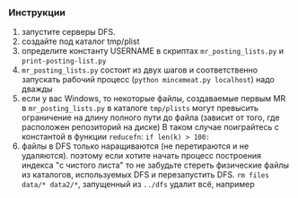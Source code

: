 ### Инструкции
1. запустите серверы DFS.
2. создайте под каталог tmp/plist 
3. определите константу USERNAME в скриптах `mr_posting_lists.py` и `print-posting-list.py`
4. `mr_posting_lists.py` состоит из двух шагов и соответственно запускать рабочий процесс (`python mincemeat.py localhost`) надо дважды
5. если у вас Windows, то некоторые файлы, создаваемые первым MR в `mr_posting_lists.py` в каталоге `tmp/plists` 
могут превысить ограничение на длину полного пути до файла (зависит от того, где расположен репозиторий на диске)
В таком случае поиграйтесь с константой в функции `reducefn`: `if len(k) > 100:`
6. файлы в DFS только наращиваются (не перетираются и не удаляются). поэтому если хотите начать процесс построения индекса 
"с чистого листа" то не забудьте стереть физические файлы из каталогов, используемых DFS и перезапустить DFS. `rm files data/* data2/*`, запущенный 
из `../dfs` удалит всё, например

